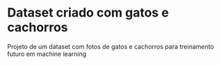 
# Dataset criado com gatos e cachorros

Projeto de um dataset com fotos de gatos e cachorros para treinamento futuro em machine learning
